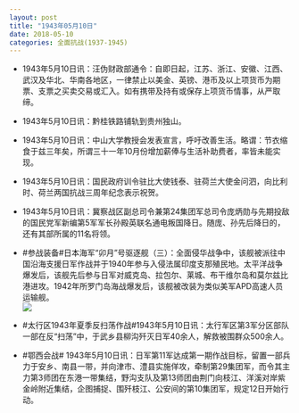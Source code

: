 ```yaml
---
layout: post
title: "1943年05月10日"
date: 2018-05-10
categories: 全面抗战(1937-1945)
---
```


<meta name="referrer" content="no-referrer" />

- 1943年5月10日讯：汪伪财政部通令：自即日起，江苏、浙江、安徽、江西、武汉及华北、华南各地区，一律禁止以美金、英镑、港币及以上项货币为期票、支票之买卖交易或汇入。如有携带及持有或保存上项货币情事，从严取缔。 

- 1943年5月10日讯：黔桂铁路铺轨到贵州独山。 

- 1943年5月10日讯：中山大学教授会发表宣言，呼吁改善生活。略谓：节衣缩食于兹三年矣，所谓三十一年10月份增加薪俸与生活补助费者，率皆未能实现。 

- 1943年5月10日讯：国民政府训令驻比大使钱泰、驻荷兰大使金问泗，向比利时、荷兰两国抗战三周年纪念表示祝贺。 

- 1943年5月10日讯：冀察战区副总司令兼第24集团军总司令庞炳勋与先期投敌的国民党军新编第5军军长孙殿英联名通电叛国降日。随庞、孙先后降日的，还有其部所属的11名将领。 

- #参战装备#日本海军“卯月”号驱逐舰（三）：全面侵华战争中，该舰被派往中国沿海支援日军作战并于1940年参与入侵法属印度支那殖民地。太平洋战争爆发后，该舰先后参与日军对威克岛、拉包尔、莱城、布干维尔岛和莫尔兹比港进攻。1942年所罗门岛海战爆发后，该舰被改装为类似美军APD高速人员运输舰。 <br/><img src="https://wx2.sinaimg.cn/large/aca367d8ly1fr60iqa059j21hc0vywmv.jpg" />

- #太行区1943年夏季反扫荡作战#1943年5月10日讯：太行军区第3军分区部队一部在反“扫荡”中，于武乡县柳沟歼灭日军40余人，解救被围群众500余人。 

- #鄂西会战# 1943年5月10日讯：日军第11军达成第一期作战目标，留置一部兵力于安乡、南县一带，并向津市、澧县实施佯攻，牵制第29集团军，而令其主力第3师团在东港一带集结，野沟支队及第13师团由荆门向枝江、洋溪对岸紫金岭附近集结，企图捕捉、围歼枝江、公安间的第10集团军，规定12日开始行动。 

